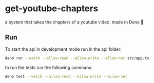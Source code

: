 # get-youtube-chapters

a system that takes the chapters of a youtube video, made in Deno 🚀

## Run

To start the api in development mode run in the api folder:

```bash
deno run --watch --allow-read --allow-write --allow-net src/app.ts
```

to run the tests run the following command:

```bash
deno test --watch --allow-read --allow-write --allow-net
```

